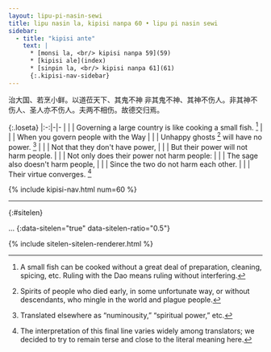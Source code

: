 ```yaml
---
layout: lipu-pi-nasin-sewi
title: lipu nasin la, kipisi nanpa 60 • lipu pi nasin sewi
sidebar:
  - title: "kipisi ante"
    text: |
      * [monsi la, <br/> kipisi nanpa 59](59)
      * [kipisi ale](index)
      * [sinpin la, <br/> kipisi nanpa 61](61)
      {:.kipisi-nav-sidebar}
---
```


治大国、若烹小鲜。以道莅天下、其鬼不神 非其鬼不神、其神不伤人。非其神不伤人、圣人亦不伤人。夫两不相伤。故德交归焉。

{:.loseta}
|:-:|-|-
|  |  | Governing a large country is like cooking a small fish. [^4]
|  |  | When you govern people with the Way
|  |  | Unhappy ghosts [^5] will have no power. [^6]
|  |  | Not that they don't have power,
|  |  | But their power will not harm people.
|  |  | Not only does their power not harm people:
|  |  | The sage also doesn't harm people,
|  |  | Since the two do not harm each other.
|  |  | Their virtue converges. [^7]

[^4]: A small fish can be cooked without a great deal of preparation, cleaning, spicing, etc. Ruling with the Dao means ruling without interfering.
[^5]: Spirits of people who died early, in some unfortunate way, or without descendants, who mingle in the world and plague people.
[^6]: Translated elsewhere as “numinousity,” “spiritual power,” etc.
[^7]: The interpretation of this final line varies widely among translators; we decided to try to remain terse and close to the literal meaning here.

{% include kipisi-nav.html num=60 %}

-------
{:#sitelen}

...
{:data-sitelen="true" data-sitelen-ratio="0.5"}

{% include sitelen-sitelen-renderer.html %}

